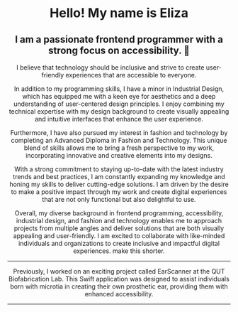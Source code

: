 
<h1 align="center"> Hello! My name is Eliza </h1>
<h2 align="center">I am a passionate frontend programmer with a strong focus on accessibility. 👋 </h2>
  
<p align="center"> I believe that technology should be inclusive and strive to create user-friendly experiences that are accessible to everyone. </p>
  
<p align="center"> In addition to my programming skills, I have a minor in Industrial Design, which has equipped me with a keen eye for aesthetics and a deep understanding of user-centered design principles. I enjoy combining my technical expertise with my design background to create visually appealing and intuitive interfaces that enhance the user experience.

<p align="center"> Furthermore, I have also pursued my interest in fashion and technology by completing an Advanced Diploma in Fashion and Technology. This unique blend of skills allows me to bring a fresh perspective to my work, incorporating innovative and creative elements into my designs.

<p align="center"> With a strong commitment to staying up-to-date with the latest industry trends and best practices, I am constantly expanding my knowledge and honing my skills to deliver cutting-edge solutions. I am driven by the desire to make a positive impact through my work and create digital experiences that are not only functional but also delightful to use.

<p align="center">  Overall, my diverse background in frontend programming, accessibility, industrial design, and fashion and technology enables me to approach projects from multiple angles and deliver solutions that are both visually appealing and user-friendly. I am excited to collaborate with like-minded individuals and organizations to create inclusive and impactful digital experiences. make this shorter.</p>

__________________________________________

  <p align="center"> Previously, I worked on an exciting project called EarScanner at the QUT Biofabrication Lab. This Swift application was designed to assist individuals born with microtia in creating their own prosthetic ear, providing them with enhanced accessibility. </p>
  
_________________________________________
